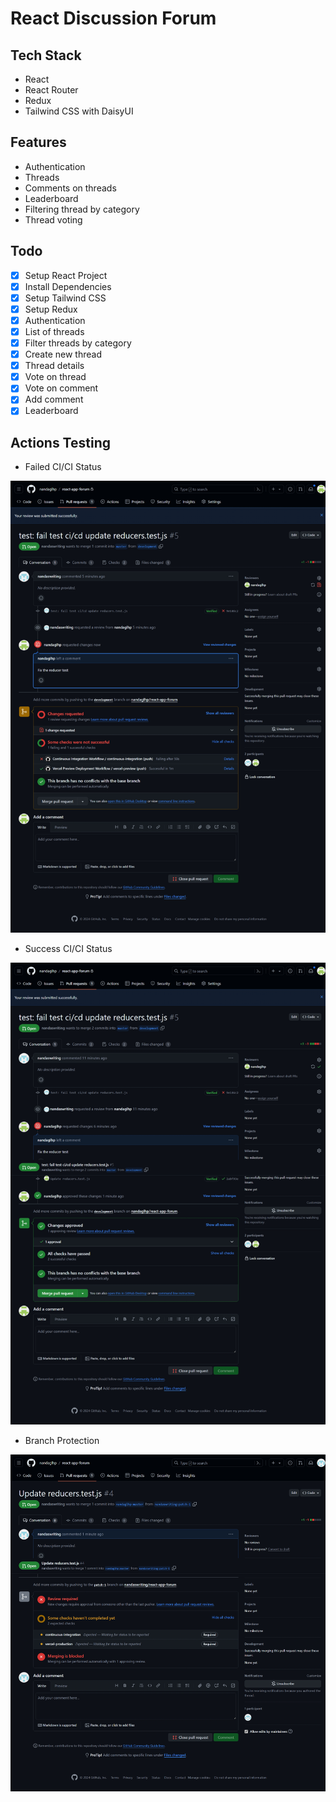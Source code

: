 # React Discussion Forum

## Tech Stack

-   React
-   React Router
-   Redux
-   Tailwind CSS with DaisyUI

## Features

-   Authentication
-   Threads
-   Comments on threads
-   Leaderboard
-   Filtering thread by category
-   Thread voting

## Todo

-   [x] Setup React Project
-   [x] Install Dependencies
-   [x] Setup Tailwind CSS
-   [x] Setup Redux
-   [x] Authentication
-   [x] List of threads
-   [x] Filter threads by category
-   [x] Create new thread
-   [x] Thread details
-   [x] Vote on thread
-   [x] Vote on comment
-   [x] Add comment
-   [x] Leaderboard

## Actions Testing

-   Failed CI/CI Status

![Failed CI/CD Screenshot](screenshots/1_ci_check_error.png)

-   Success CI/CI Status

![Success CI/CD Screenshot](screenshots/2_ci_check_pass.png)

-   Branch Protection

![Branch Protection Screenshot](screenshots/3_branch_protection.png)
